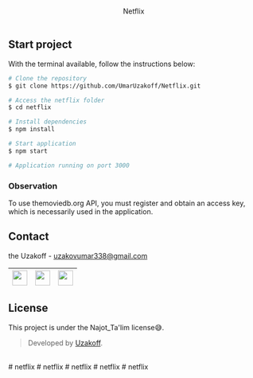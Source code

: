<br />
<p align="center">
    Netflix
    <br />
    <br />
</p>


## Start project

With the terminal available, follow the instructions below:

```bash
# Clone the repository
$ git clone https://github.com/UmarUzakoff/Netflix.git

# Access the netflix folder
$ cd netflix

# Install dependencies
$ npm install

# Start application
$ npm start

# Application running on port 3000
```
### Observation

To use themoviedb.org API, you must register and obtain an access key, which is necessarily used in the application.


## Contact

the Uzakoff - [uzakovumar338@gmail.com](mailto:uzakovumar338@gmail.com)

| <a href="https://github.com/UmarUzakoff"><img src="https://cdn.iconscout.com/icon/free/png-512/github-153-675523.png" width="30"></a> | <a href="https://www.instagram.com/uzakoff_u/"><img src="https://cdn-icons-png.flaticon.com/512/174/174855.png" width="30"></a> | <a href="mailto:uzakovumar338@gmail.com"><img src="https://cdn-icons-png.flaticon.com/512/5968/5968534.png" width="30"></a> | 
| --- | --- | --- |

## License

This project is under the Najot_Ta'lim license😅.

> Developed by [Uzakoff](https://github.com/UmarUzakoff).
<br/>
# netflix
# netflix
# netflix
# netflix
# netflix
